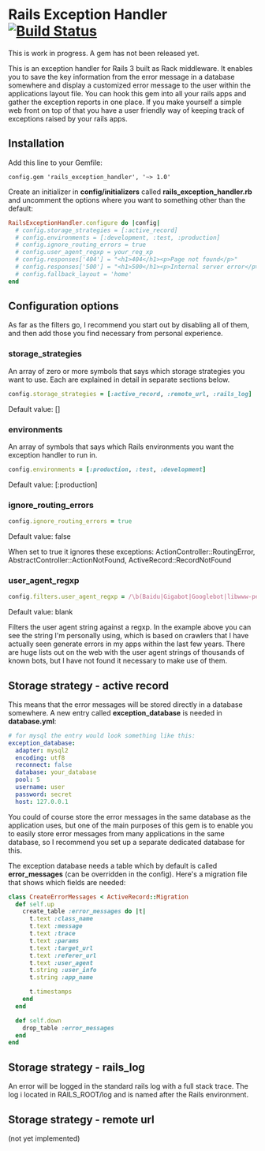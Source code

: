 # Rails Exception Handler [![Build Status](http://travis-ci.org/Sharagoz/rails_execption_handler.png)](http://travis-ci.org/#!/Sharagoz/rails_exception_handler)
This is work in progress. A gem has not been released yet.

This is an exception handler for Rails 3 built as Rack middleware. It enables you to save the key information from the error message in a database somewhere and display a customized error message to the user within the applications layout file. You can hook this gem into all your rails apps and gather the exception reports in one place. If you make yourself a simple web front on top of that you have a user friendly way of keeping track of exceptions raised by your rails apps.

## Installation
Add this line to your Gemfile:

```
config.gem 'rails_exception_handler', '~> 1.0'
```

Create an initializer in **config/initializers** called **rails_exception_handler.rb** and uncomment the options where you want to something other than the default:

```ruby
RailsExceptionHandler.configure do |config|
  # config.storage_strategies = [:active_record]                            # Defaults to []
  # config.environments = [:development, :test, :production]                # Defaults to [:production]
  # config.ignore_routing_errors = true                                     # Defaults to false
  # config.user_agent_regxp = your_reg_xp                                   # Defaults to blank
  # config.responses['404'] = "<h1>404</h1><p>Page not found</p>"
  # config.responses['500'] = "<h1>500</h1><p>Internal server error</p>"
  # config.fallback_layout = 'home'                                         # Defaults to 'application'
end
```

## Configuration options

As far as the filters go, I recommend you start out by disabling all of them, and then add those you find necessary from personal experience.

### storage_strategies
An array of zero or more symbols that says which storage strategies you want to use. Each are explained in detail in separate sections below.

```ruby
config.storage_strategies = [:active_record, :remote_url, :rails_log]
```

Default value: []

### environments
An array of symbols that says which Rails environments you want the exception handler to run in.

```ruby
config.environments = [:production, :test, :development]
```

Default value: [:production]

### ignore_routing_errors

```ruby
config.ignore_routing_errors = true
```

Default value: false

When set to true it ignores these exceptions: ActionController::RoutingError, AbstractController::ActionNotFound, ActiveRecord::RecordNotFound

### user_agent_regxp

```ruby
config.filters.user_agent_regxp = /\b(Baidu|Gigabot|Googlebot|libwww-perl|lwp-trivial|msnbot|SiteUptime|Slurp|WordPress|ZIBB|ZyBorg|Yandex|Jyxobot|Huaweisymantecspider|ApptusBot|TurnitinBot|DotBot)\b/i

```

Default value: blank

Filters the user agent string against a regxp. In the example above you can see the string I'm personally using, which is based on crawlers that I have actually seen generate errors in my apps within the last few years. There are huge lists out on the web with the user agent strings of thousands of known bots, but I have not found it necessary to make use of them.


## Storage strategy - active record
This means that the error messages will be stored directly in a database somewhere. A new entry called **exception_database** is needed in **database.yml**:

```yml
# for mysql the entry would look something like this:
exception_database:
  adapter: mysql2
  encoding: utf8
  reconnect: false
  database: your_database
  pool: 5
  username: user
  password: secret
  host: 127.0.0.1
```

You could of course store the error messages in the same database as the application uses, but one of the main purposes of this gem is to enable you to easily store error messages from many applications in the same database, so I recommend you set up a separate dedicated database for this.

The exception database needs a table which by default is called **error_messages** (can be overridden in the config). Here's a migration file that shows which fields are needed:

```ruby
class CreateErrorMessages < ActiveRecord::Migration
  def self.up
    create_table :error_messages do |t|
      t.text :class_name
      t.text :message
      t.text :trace
      t.text :params
      t.text :target_url
      t.text :referer_url
      t.text :user_agent
      t.string :user_info
      t.string :app_name

      t.timestamps
    end
  end

  def self.down
    drop_table :error_messages
  end
end
```

## Storage strategy - rails_log
An error will be logged in the standard rails log with a full stack trace. The log i located in RAILS_ROOT/log and is named after the Rails environment. <example missing>

## Storage strategy - remote url
(not yet implemented)
